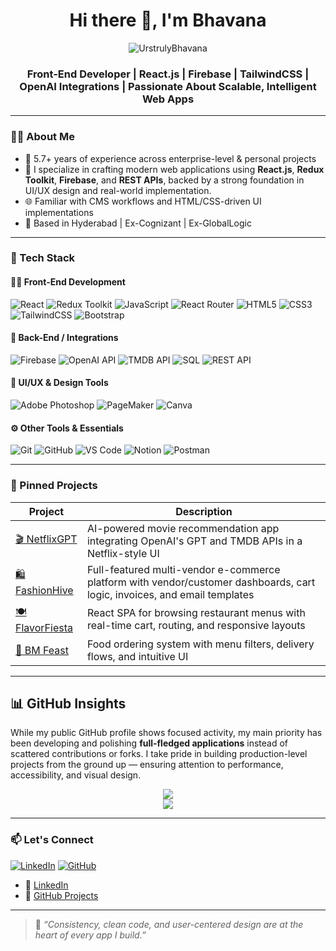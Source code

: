 <h1 align="center">Hi there 👋, I'm Bhavana</h1>

<p align="center">
  <img src="https://komarev.com/ghpvc/?username=UrstrulyBhavana&label=Profile%20views&color=0e75b6&style=flat" alt="UrstrulyBhavana" />
</p>

<h3 align="center">Front-End Developer | React.js | Firebase | TailwindCSS | OpenAI Integrations | Passionate About Scalable, Intelligent Web Apps</h3>

---

### 👩‍💻 About Me

- 🧠 5.7+ years of experience across enterprise-level & personal projects
- 🔨 I specialize in crafting modern web applications using **React.js**, **Redux Toolkit**, **Firebase**, and **REST APIs**, backed by a strong foundation in UI/UX design and real-world implementation.
- 🌐 Familiar with CMS workflows and HTML/CSS-driven UI implementations
- 📍 Based in Hyderabad | Ex-Cognizant | Ex-GlobalLogic

---

### 🧩 Tech Stack

#### 👩‍💻 Front-End Development

![React](https://img.shields.io/badge/-React-61DAFB?style=flat&logo=react&logoColor=black)
![Redux Toolkit](https://img.shields.io/badge/-Redux_Toolkit-764ABC?style=flat&logo=redux&logoColor=white)
![JavaScript](https://img.shields.io/badge/-JavaScript-F7DF1E?style=flat&logo=javascript&logoColor=black)
![React Router](https://img.shields.io/badge/-React_Router-CA4245?style=flat&logo=reactrouter&logoColor=white)
![HTML5](https://img.shields.io/badge/-HTML5-E34F26?style=flat&logo=html5&logoColor=white)
![CSS3](https://img.shields.io/badge/-CSS3-1572B6?style=flat&logo=css3&logoColor=white)
![TailwindCSS](https://img.shields.io/badge/-TailwindCSS-38B2AC?style=flat&logo=tailwind-css&logoColor=white)
![Bootstrap](https://img.shields.io/badge/-Bootstrap-563D7C?style=flat&logo=bootstrap&logoColor=white)


#### 🔌 Back-End / Integrations
![Firebase](https://img.shields.io/badge/-Firebase-FFCA28?style=flat&logo=firebase&logoColor=black)
![OpenAI API](https://img.shields.io/badge/-OpenAI-412991?style=flat&logo=openai&logoColor=white)
![TMDB API](https://img.shields.io/badge/-TMDB_API-01B4E4?style=flat)
![SQL](https://img.shields.io/badge/-SQL-4479A1?style=flat&logo=sqlite&logoColor=white)
![REST API](https://img.shields.io/badge/-REST%20API-025E8C?style=flat&logo=api&logoColor=white)


#### 🎨 UI/UX & Design Tools
![Adobe Photoshop](https://img.shields.io/badge/-Adobe%20Photoshop-31A8FF?style=flat&logo=adobe-photoshop&logoColor=white)
![PageMaker](https://img.shields.io/badge/-Adobe%20PageMaker-FF0000?style=flat&logo=adobe&logoColor=white)
![Canva](https://img.shields.io/badge/-Canva-00C4CC?style=flat&logo=canva&logoColor=white)


#### ⚙️ Other Tools & Essentials
![Git](https://img.shields.io/badge/-Git-F05032?style=flat&logo=git&logoColor=white)
![GitHub](https://img.shields.io/badge/-GitHub-181717?style=flat&logo=github&logoColor=white)
![VS Code](https://img.shields.io/badge/-VS%20Code-007ACC?style=flat&logo=visual-studio-code&logoColor=white)
![Notion](https://img.shields.io/badge/-Notion-000000?style=flat&logo=notion&logoColor=white)
![Postman](https://img.shields.io/badge/-Postman-FF6C37?style=flat&logo=postman&logoColor=white)


---

### 📌 Pinned Projects

| Project | Description |
|--------|-------------|
| [🎬 NetflixGPT](https://github.com/UrstrulyBhavana/Netflix-UI-with-OpenAI-GPT-Powered-Recommendations) | AI-powered movie recommendation app integrating OpenAI's GPT and TMDB APIs in a Netflix-style UI |
| [🛍️ FashionHive](https://github.com/UrstrulyBhavana/FashionHive-Modern-Fashion-E-Commerce-Web-App) | Full-featured multi-vendor e-commerce platform with vendor/customer dashboards, cart logic, invoices, and email templates |
| [🍽️ FlavorFiesta](https://github.com/UrstrulyBhavana/FlavorFiesta-Food-Ordering-App) | React SPA for browsing restaurant menus with real-time cart, routing, and responsive layouts |
| [🥗 BM Feast](https://github.com/UrstrulyBhavana/BM-Feast-Online-Delivery-App) | Food ordering system with menu filters, delivery flows, and intuitive UI |

---

## 📊 GitHub Insights

While my public GitHub profile shows focused activity, my main priority has been developing and polishing **full-fledged applications** instead of scattered contributions or forks. I take pride in building production-level projects from the ground up — ensuring attention to performance, accessibility, and visual design.

<p align="center">
  <img src="https://github-readme-stats.vercel.app/api?username=UrstrulyBhavana&show_icons=true&theme=react&count_private=true" />
  <br/>
  <img src="https://github-readme-stats.vercel.app/api/top-langs/?username=UrstrulyBhavana&layout=compact&theme=react" />
</p>

---

### 📫 Let's Connect

[![LinkedIn](https://img.shields.io/badge/LinkedIn-blue?style=flat&logo=linkedin)](https://www.linkedin.com/in/bhavana-bm/)
[![GitHub](https://img.shields.io/badge/GitHub-181717?style=flat&logo=github&logoColor=white)](https://github.com/UrstrulyBhavana)
- 💼 [LinkedIn](https://www.linkedin.com/in/bhavana-bm/)
- 📁 [GitHub Projects](https://github.com/UrstrulyBhavana?tab=repositories)

---

> 💬 *“Consistency, clean code, and user-centered design are at the heart of every app I build.”*

